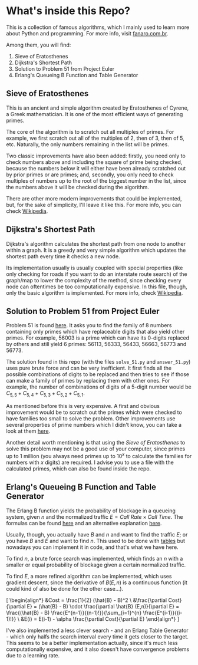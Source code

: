 # What's inside this Repo?

This is a collection of famous algorithms, which I mainly used to learn more about Python and programming.
For more info, visit [fanaro.com.br](http://fanaro.com.br/).

Among them, you will find:

  1. Sieve of Eratosthenes
  1. Dijkstra's Shortest Path
  1. Solution to Problem 51 from Project Euler
  1. Erlang's Queueing B Function and Table Generator

## Sieve of Eratosthenes

This is an ancient and simple algorithm created by Eratosthenes of Cyrene, a Greek mathematician. It is one of the most efficient ways of generating primes.

The core of the algorithm is to scratch out all multiples of primes. For example, we first scratch out all of the multiples of 2, then of 3, then of 5, etc. Naturally, the only numbers remaining in the list will be primes.

Two classic improvements have also been added: firstly, you need only to check numbers above and including the square of prime being checked, because the numbers below it will either have been already scratched out by prior primes or are primes; and, secondly, you only need to check multiples of numbers up to the root of the biggest number in the list, since the numbers above it will be checked during the algorithm.

There are other more modern improvements that could be implemented, but, for the sake of simplicity, I'll leave it like this. For more info, you can check [Wikipedia](https://en.wikipedia.org/wiki/Sieve_of_Eratosthenes).

## Dijkstra's Shortest Path

Dijkstra's algorithm calculates the shortest path from one node to another within a graph. It is a greedy and very simple algorithm which updates the shortest path every time it checks a new node.

Its implementation usually is usually coupled with special properties (like only checking for roads if you want to do an interstate route search) of the graph/map to lower the complexity of the method, since checking every node can oftentimes be too computationally expensive. In this file, though, only the basic algorithm is implemented. For more info, check [Wikipedia](https://en.wikipedia.org/wiki/Dijkstra%27s_algorithm).

## Solution to Problem 51 from Project Euler

Problem 51 is found [here](https://projecteuler.net/archives). It asks you to find the family of 8 numbers containing only primes which have replaceable digits that also yield other primes. For example, 56003 is a prime which can have its 0-digits replaced by others and still yield 6 primes: 56113, 56333, 56433, 56663, 56773 and 56773.

The solution found in this repo (with the files `solve_51.py` and `answer_51.py`) uses pure brute force and can be very inefficient. It first finds all the possible combinations of digits to be replaced and then tries to see if those can make a family of primes by replacing them with other ones. For example, the number of combinations of digits of a 5-digit number would be $C_{5,5} + C_{5,4} + C_{5,3} + C_{5,2} + C_{5,1}$.

As mentioned before this is very expensive. A first and obvious improvement would be to scratch out the primes which were checked to have families too small to solve the problem. Other improvements use several properties of prime numbers which I didn't know, you can take a look at them [here](https://blog.dreamshire.com/project-euler-51-solution/).

Another detail worth mentioning is that using the *Sieve of Eratosthenes* to solve this problem may not be a good use of your computer, since primes up to 1 million (you always need primes up to $10^x$ to calculate the families for numbers with $x$ digits) are required. I advise you to use a file with the calculated primes, which can also be found inside the repo.

## Erlang's Queueing B Function and Table Generator

The Erlang B function yields the probability of blockage in a queueing system, given $n$ and the normalized traffic $E = Call \ Rate \times Call \ Time$. The formulas can be found [here](https://en.wikipedia.org/wiki/Erlang_(unit)#Erlang_B_formula) and an alternative explanation [here](http://abstractmicro.com/erlang/helppages/mod-b.htm).

Usually, though, you actually have $B$ and $n$ and want to find the traffic $E$; or you have $B$ and $E$ and want to find $n$. This used to be done with [tables](http://2.bp.blogspot.com/-iaCH0pVu1iE/Uoh7AZydqSI/AAAAAAAAAFM/ur6uipfGaxc/s1600/Erlang+B.PNG) but nowadays you can implement it in code, and that's what we have here.

To find $n$, a brute force search was implemented, which finds an $n$ with a smaller or equal probability of blockage given a certain normalized traffic.

To find $E$, a more refined algorithm can be implemented, which uses gradient descent, since the derivative of $B(E,n)$ is a continuous function (it could kind of also be done for the other case...).

\[
\begin{align*}
&Cost = \frac{1}{2} (\hat{B} - B)^2 \\
&\frac{\partial Cost}{\partial E} = (\hat{B} - B) \cdot \frac{\partial \hat{B} (E,n)}{\partial E} = \frac{(\hat{B} - B) \frac{E^{n-1}}{(n-1)!}}{\sum_{i=1}^{n} \frac{E^{i-1}}{(i-1)!}} \\
&E(i)  = E(i-1) - \alpha \frac{\partial Cost}{\partial E}
\end{align*}
\]

I've also implemented a less clever search - and an Erlang Table Generator - which only halfs the search interval every time it gets closer to the target. This seems to be a better implementation actually, since it's much less computationally expensive, and it also doesn't have convergence problems due to a learning rate.
